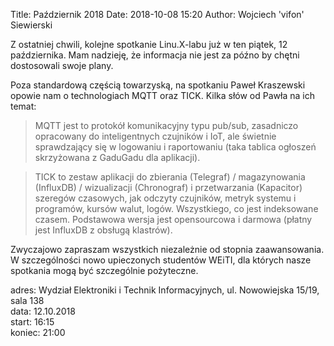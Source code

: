 Title: Październik 2018
Date: 2018-10-08 15:20
Author: Wojciech 'vifon' Siewierski

Z ostatniej chwili, kolejne spotkanie Linu.X-labu już w ten piątek, 12
października.  Mam nadzieję, że informacja nie jest za późno by chętni
dostosowali swoje plany.

Poza standardową częścią towarzyską, na spotkaniu Paweł Kraszewski
opowie nam o technologiach MQTT oraz TICK.  Kilka słów od Pawła na ich
temat:

> MQTT jest to protokół komunikacyjny typu pub/sub, zasadniczo
opracowany do inteligentnych czujników i IoT, ale świetnie
sprawdzający się w logowaniu i raportowaniu (taka tablica ogłoszeń
skrzyżowana z GaduGadu dla aplikacji).

> TICK to zestaw aplikacji do zbierania (Telegraf) / magazynowania
(InfluxDB) / wizualizacji (Chronograf) i przetwarzania (Kapacitor)
szeregów czasowych, jak odczyty czujników, metryk systemu i programów,
kursów walut, logów.  Wszystkiego, co jest indeksowane
czasem. Podstawowa wersja jest opensourcowa i darmowa (płatny jest
InfluxDB z obsługą klastrów).

Zwyczajowo zapraszam wszystkich niezależnie od stopnia zaawansowania.
W szczególności nowo upieczonych studentów WEiTI, dla których nasze
spotkania mogą być szczególnie pożyteczne.

adres: Wydział Elektroniki i Technik Informacyjnych, ul. Nowowiejska 15/19, sala 138  
data: 12.10.2018  
start: 16:15  
koniec: 21:00
